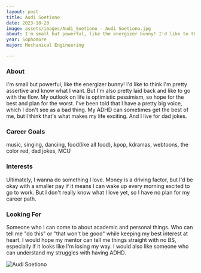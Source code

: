 ```yaml
---
layout: post
title: Audi Soetiono 
date: 2023-10-20
image: assets/images/Audi_Soetiono - Audi Soetiono.jpg
about: I'm small but powerful, like the energizer bunny! I'd like to think I'm pretty assertive and know what I want. But I'm also pretty laid back and like to go with the flow. My outlook on life is optimistic pessimism, so hope for the best and plan for the worst. I've been told that I have a pretty big voice, which I don't see as a bad thing. My ADHD can sometimes get the best of me, but I think that's what makes my life exciting. And I live for dad jokes. 
year: Sophomore
major: Mechanical Engineering 

---
```


### About

I'm small but powerful, like the energizer bunny! I'd like to think I'm pretty assertive and know what I want. But I'm also pretty laid back and like to go with the flow. My outlook on life is optimistic pessimism, so hope for the best and plan for the worst. I've been told that I have a pretty big voice, which I don't see as a bad thing. My ADHD can sometimes get the best of me, but I think that's what makes my life exciting. And I live for dad jokes. 

### Career Goals

music, singing, dancing, food(like all food), kpop, kdramas, webtoons, the color red, dad jokes, MCU

### Interests

Ultimately, I wanna do something I love. Money is a driving factor, but I'd be okay with a smaller pay if it means I can wake up every morning excited to go to work. But I don't really know what I love yet, so I have no plan for my career path. 

### Looking For

Someone who I can come to about academic and personal things. Who can tell me "do this" or "that won't be good" while keeping my best interest at heart. I would hope my mentor can tell me things straight with no BS, especially if it looks like I'm losing my way. I would also like someone who can understand my struggles with having ADHD. 

<div class="text-center my-5">
    <img src="https://sase-drexel.github.io/mentorship-2023/assets/images/Audi_Soetiono - Audi Soetiono.jpg" alt="Audi Soetiono" class="rounded post-img" />
</div>
